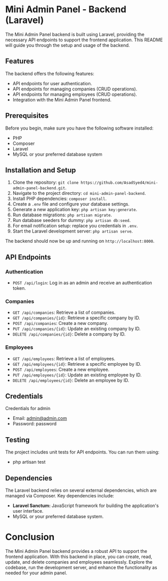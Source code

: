 # Mini Admin Panel - Backend (Laravel)

The Mini Admin Panel backend is built using Laravel, providing the necessary API endpoints to support the frontend application. This README will guide you through the setup and usage of the backend.

## Features

The backend offers the following features:

- API endpoints for user authentication.
- API endpoints for managing companies (CRUD operations).
- API endpoints for managing employees (CRUD operations).
- Integration with the Mini Admin Panel frontend.

## Prerequisites

Before you begin, make sure you have the following software installed:

- PHP
- Composer
- Laravel
- MySQL or your preferred database system

## Installation and Setup

1. Clone the repository: `git clone https://github.com/AsadSyed4/mini-admin-panel-backend.git`.
2. Navigate to the project directory: `cd mini-admin-panel-backend`.
3. Install PHP dependencies: `composer install`.
4. Create a `.env` file and configure your database settings.
5. Generate a new application key: `php artisan key:generate`.
6. Run database migrations: `php artisan migrate`.
7. Run database seeders for dummy: `php artisan db:seed`.
8. For email notification setup: replace you credentials in `.env`.
9. Start the Laravel development server: `php artisan serve`.

The backend should now be up and running on `http://localhost:8000`.

## API Endpoints

### Authentication

- `POST /api/login`: Log in as an admin and receive an authentication token.

### Companies

- `GET /api/companies`: Retrieve a list of companies.
- `GET /api/companies/{id}`: Retrieve a specific company by ID.
- `POST /api/companies`: Create a new company.
- `PUT /api/companies/{id}`: Update an existing company by ID.
- `DELETE /api/companies/{id}`: Delete a company by ID.

### Employees

- `GET /api/employees`: Retrieve a list of employees.
- `GET /api/employees/{id}`: Retrieve a specific employee by ID.
- `POST /api/employees`: Create a new employee.
- `PUT /api/employees/{id}`: Update an existing employee by ID.
- `DELETE /api/employees/{id}`: Delete an employee by ID.

## Credentials
Credentials for admin
- Email: admin@admin.com
- Password: password

## Testing

The project includes unit tests for API endpoints. You can run them using:

- php artisan test

## Dependencies
The Laravel backend relies on several external dependencies, which are managed via Composer. Key dependencies include:

- **Laravel Sanctum:** JavaScript framework for building the application's user interface.
- MySQL or your preferred database system.

# Conclusion
The Mini Admin Panel backend provides a robust API to support the frontend application. With this backend in place, you can create, read, update, and delete companies and employees seamlessly. Explore the codebase, run the development server, and enhance the functionality as needed for your admin panel.
